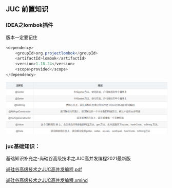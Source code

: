 ## JUC 前置知识

### IDEA之lombok插件

 版本一定要记住

```java
<dependency>
    <groupId>org.projectlombok</groupId>
    <artifactId>lombok</artifactId>
    <version>1.18.24</version>
    <scope>provided</scope>
</dependency>
```

![1678265705838](assets/picture/JUC/1678265705838.png)

### juc基础知识：

基础知识补充之-尚硅谷高级技术之JUC高并发编程2021最新版

[尚硅谷高级技术之JUC高并发编程.pdf](assets/atguigu/尚硅谷高级技术之JUC高并发编程2021最新版/尚硅谷高级技术之JUC高并发编程.pdf)

[尚硅谷高级技术之JUC高并发编程.xmind](assets/atguigu/尚硅谷高级技术之JUC高并发编程2021最新版/尚硅谷高级技术之JUC高并发编程.xmind)